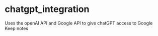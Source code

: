 # chatgpt_integration
Uses the openAI API and Google API to give chatGPT access to Google Keep notes

